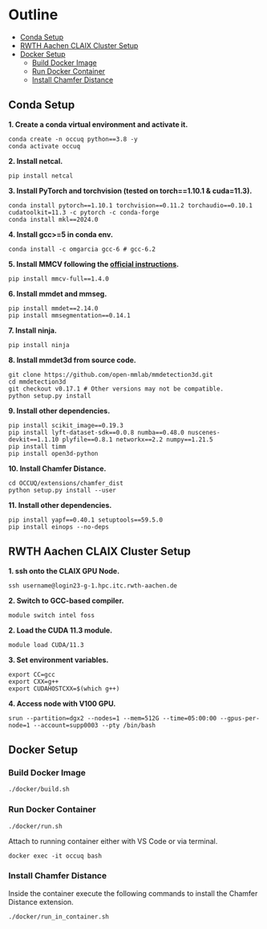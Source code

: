 <!-- omit in toc -->
# Outline
- [Conda Setup](#conda-setup)
- [RWTH Aachen CLAIX Cluster Setup](#rwth-aachen-claix-cluster-setup)
- [Docker Setup](#docker-setup)
  - [Build Docker Image](#build-docker-image)
  - [Run Docker Container](#run-docker-container)
  - [Install Chamfer Distance](#install-chamfer-distance)


## Conda Setup

**1. Create a conda virtual environment and activate it.**
```shell
conda create -n occuq python==3.8 -y
conda activate occuq
```

**2. Install netcal.**
```shell
pip install netcal
```

**3. Install PyTorch and torchvision (tested on torch==1.10.1 & cuda=11.3).**
```shell
conda install pytorch==1.10.1 torchvision==0.11.2 torchaudio==0.10.1 cudatoolkit=11.3 -c pytorch -c conda-forge
conda install mkl==2024.0
```

**4. Install gcc>=5 in conda env.**
```shell
conda install -c omgarcia gcc-6 # gcc-6.2
```

**5. Install MMCV following the [official instructions](https://github.com/open-mmlab/mmcv).**
```shell
pip install mmcv-full==1.4.0
```

**6. Install mmdet and mmseg.**
```shell
pip install mmdet==2.14.0
pip install mmsegmentation==0.14.1
```

**7. Install ninja.**
```shell
pip install ninja
```

**8. Install mmdet3d from source code.**
```shell
git clone https://github.com/open-mmlab/mmdetection3d.git
cd mmdetection3d
git checkout v0.17.1 # Other versions may not be compatible.
python setup.py install
```

**9. Install other dependencies.**
```shell
pip install scikit_image==0.19.3
pip install lyft-dataset-sdk==0.0.8 numba==0.48.0 nuscenes-devkit==1.1.10 plyfile==0.8.1 networkx==2.2 numpy==1.21.5
pip install timm
pip install open3d-python
```

**10. Install Chamfer Distance.**
```shell
cd OCCUQ/extensions/chamfer_dist
python setup.py install --user
```

**11. Install other dependencies.**
```shell
pip install yapf==0.40.1 setuptools==59.5.0
pip install einops --no-deps
```


## RWTH Aachen CLAIX Cluster Setup

**1. ssh onto the CLAIX GPU Node.**
```shell
ssh username@login23-g-1.hpc.itc.rwth-aachen.de
```

**2. Switch to GCC-based compiler.**
```shell
module switch intel foss
```

**2. Load the CUDA 11.3 module.**
```shell
module load CUDA/11.3
```

**3. Set environment variables.**
```shell
export CC=gcc
export CXX=g++
export CUDAHOSTCXX=$(which g++)
```

**4. Access node with V100 GPU.**
```shell
srun --partition=dgx2 --nodes=1 --mem=512G --time=05:00:00 --gpus-per-node=1 --account=supp0003 --pty /bin/bash
```



## Docker Setup

### Build Docker Image

```shell
./docker/build.sh
```

### Run Docker Container

```shell
./docker/run.sh
```

Attach to running container either with VS Code or via terminal.
```shell
docker exec -it occuq bash
```

### Install Chamfer Distance
Inside the container execute the following commands to install the Chamfer Distance extension.
```shell
./docker/run_in_container.sh
```




